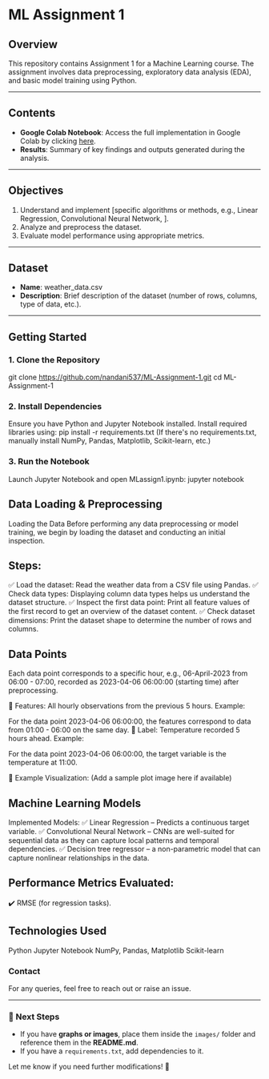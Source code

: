 # ML Assignment 1

## Overview

This repository contains Assignment 1 for a Machine Learning course. The assignment involves data preprocessing, exploratory data analysis (EDA), and basic model training using Python.

---

## Contents

- **Google Colab Notebook**: Access the full implementation in Google Colab by clicking [here](https://colab.research.google.com/drive/1RAKewTWPT56YooUVixGvHxEndHx2mExJ).
- **Results**: Summary of key findings and outputs generated during the analysis.

---

## Objectives

1. Understand and implement [specific algorithms or methods, e.g., Linear Regression, Convolutional Neural Network, ].
2. Analyze and preprocess the dataset.
3. Evaluate model performance using appropriate metrics.

---

## Dataset

- **Name**: weather_data.csv
- **Description**: Brief description of the dataset (number of rows, columns, type of data, etc.).

---
## Getting Started

### 1. Clone the Repository
git clone https://github.com/nandani537/ML-Assignment-1.git
cd ML-Assignment-1

### 2. Install Dependencies
Ensure you have Python and Jupyter Notebook installed. Install required libraries using:
pip install -r requirements.txt
(If there's no requirements.txt, manually install NumPy, Pandas, Matplotlib, Scikit-learn, etc.)

### 3. Run the Notebook
Launch Jupyter Notebook and open MLassign1.ipynb:
jupyter notebook

## Data Loading & Preprocessing
Loading the Data
Before performing any data preprocessing or model training, we begin by loading the dataset and conducting an initial inspection.

## Steps:

✅ Load the dataset: Read the weather data from a CSV file using Pandas.
✅ Check data types: Displaying column data types helps us understand the dataset structure.
✅ Inspect the first data point: Print all feature values of the first record to get an overview of the dataset content.
✅ Check dataset dimensions: Print the dataset shape to determine the number of rows and columns.

## Data Points
Each data point corresponds to a specific hour, e.g., 06-April-2023 from 06:00 - 07:00, recorded as 2023-04-06 06:00:00 (starting time) after preprocessing.

📌 Features: All hourly observations from the previous 5 hours. Example:

For the data point 2023-04-06 06:00:00, the features correspond to data from 01:00 - 06:00 on the same day.
📌 Label: Temperature recorded 5 hours ahead. Example:

For the data point 2023-04-06 06:00:00, the target variable is the temperature at 11:00.

📌 Example Visualization:
(Add a sample plot image here if available)

## Machine Learning Models
Implemented Models:
✅ Linear Regression – Predicts a continuous target variable.
✅ Convolutional Neural Network –  CNNs are well-suited for sequential data as they can capture local patterns and temporal dependencies.
✅ Decision tree regressor –  a non-parametric model that can capture nonlinear relationships in the data.

## Performance Metrics Evaluated:
✔️ RMSE (for regression tasks).

## Technologies Used
Python
Jupyter Notebook
NumPy, Pandas, Matplotlib
Scikit-learn

### Contact

For any queries, feel free to reach out or raise an issue.


---

### 🚀 Next Steps  
- If you have **graphs or images**, place them inside the `images/` folder and reference them in the **README.md**.  
- If you have a `requirements.txt`, add dependencies to it.  

Let me know if you need further modifications! 🚀







